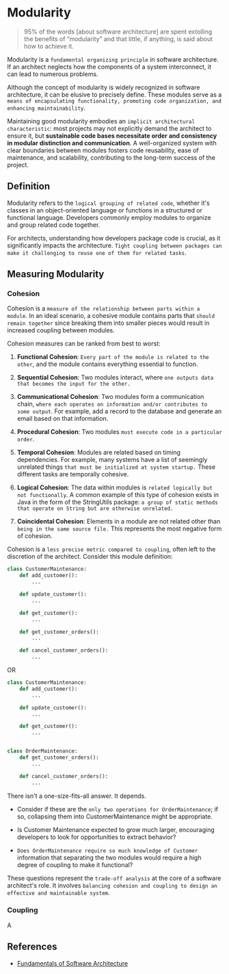 # Modularity

> 95% of the words [about software architecture] are spent extolling the benefits of “modularity” and that little, if anything, is said about how to achieve it.

Modularity is a `fundamental organizing principle` in software architecture. If an architect neglects how the components of a system interconnect, it can lead to numerous problems.

Although the concept of modularity is widely recognized in software architecture, it can be elusive to precisely define. These modules serve as a `means of encapsulating functionality, promoting code organization, and enhancing maintainability`.

Maintaining good modularity embodies an `implicit architectural characteristic`: most projects may not explicitly demand the architect to ensure it, but **sustainable code bases necessitate order and consistency in modular distinction and communication**. A well-organized system with clear boundaries between modules fosters code reusability, ease of maintenance, and scalability, contributing to the long-term success of the project.

## Definition

Modularity refers to the `logical grouping of related code`, whether it's classes in an object-oriented language or functions in a structured or functional language. Developers commonly employ modules to organize and group related code together.

For architects, understanding how developers package code is crucial, as it significantly impacts the architecture. `Tight coupling between packages can make it challenging to reuse one of them for related tasks`.

## Measuring Modularity

### Cohesion

Cohesion is a `measure of the relationship between parts within a module`. In an ideal scenario, a cohesive module contains parts that `should remain together` since breaking them into smaller pieces would result in increased coupling between modules.

Cohesion measures can be ranked from best to worst:

1. **Functional Cohesion**: `Every part of the module is related to the other`, and the module contains everything essential to function.

1. **Sequential Cohesion**: Two modules interact, where `one outputs data that becomes the input for the other.`

1. **Communicational Cohesion**: Two modules form a communication chain, `where each operates on information and/or contributes to some output`. For example, add a record to the database and generate an email based on that information.

1. **Procedural Cohesion**: Two modules `must execute code in a particular order`.

1. **Temporal Cohesion**: Modules are related based on timing dependencies. For example, many systems have a list of seemingly unrelated things `that must be initialized at system startup.` These different tasks are temporally cohesive.

1. **Logical Cohesion**: The data within modules is `related logically but not functionally`. A common example of this type of cohesion exists in Java in the form of the StringUtils package: `a group of static methods that operate on String but are otherwise unrelated.`

1. **Coincidental Cohesion**: Elements in a module are not related other than `being in the same source file.` This represents the most negative form of cohesion.

Cohesion is a `less precise metric compared to coupling`, often left to the discretion of the architect. Consider this module definition:

```python title="customer_maintenance.py"
class CustomerMaintenance:
    def add_customer():
        ...

    def update_customer():
        ...

    def get_customer():
        ...

    def get_customer_orders():
        ...

    def cancel_customer_orders():
        ...
```

OR

```python title="customer_order_maintenance.py"
class CustomerMaintenance:
    def add_customer():
        ...

    def update_customer():
        ...

    def get_customer():
        ...


class OrderMaintenance:
    def get_customer_orders():
        ...

    def cancel_customer_orders():
        ...
```

There isn't a one-size-fits-all answer. It depends.

- Consider if these are the `only two operations for OrderMaintenance`; if so, collapsing them into CustomerMaintenance might be appropriate.

- Is Customer Maintenance expected to grow much larger, encouraging developers to look for opportunities to extract behavior?

- `Does OrderMaintenance require so much knowledge of Customer` information that separating the two modules would require a high degree of coupling to make it functional?

These questions represent the `trade-off analysis` at the core of a software architect's role. It involves `balancing cohesion and coupling to design an effective and maintainable system`.

### Coupling

A

## References

- [Fundamentals of Software Architecture](https://learning.oreilly.com/library/view/fundamentals-of-software/9781492043447/)
